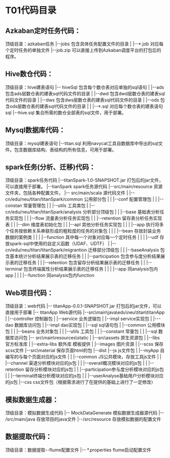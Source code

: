 ﻿# T01代码目录
## Azkaban定时任务代码：
顶级目录：azkaban任务
|--jobs 包含具体任务配置文件的目录
|	|--*.job 对应每个定时任务的单独文件
|--job.zip 可以直接上传到Azkaban调度平台的打包后的程序。
## Hive数仓代码：
顶级目录：hive建表语句
|-- hiveSql 包含每个数仓表对应单独的sql语句
|	|--ads 包含ads层数仓表的建表sql代码文件的目录
|	|--dwd 包含dwd层数仓表的建表sql代码文件的目录
|	|--dws 包含dws层数仓表的建表sql代码文件的目录
|	|--ods 包含ods层数仓表的建表sql代码文件的目录
|	|	|--*.sql 对应每个数仓表的建表语句sql
|--hive.sql 集合所需的数仓全部表的sql文件，用于部署。
## Mysql数据库代码：
顶级目录：mysql建表语句
|--titan.sql 利用navycat工具自数据库中导出的sql文件。包含数据库结构、表结构的所有信息，可用于部署。
## spark任务(分析、迁移)代码：
顶级目录：spark任务代码
|--titanSpark-1.0-SNAPSHOT.jar 打包后的jar文件，可以直接用于部署。
|--tianSpark spark任务源代码
|--src/main/resource 资源文件夹，包括各种配置文件。
|-- src/main/scala	源代码文件
|	|-- cn/edu/neu/titan/titanSpark/common 公用部分包
|	|	|--conf	配置管理包
|	|	|--constan 常量管理包
|	|	|--utils 工具类包
|	|-- cn/edu/neu/titan/titanSpark/analysis 分析部分顶级包
|	|	|--base 基础表分析任务实现包
|	|	|--flow 流量表分析任务实现包
|	|	|--retention 留存表分析任务实现表
|	|	|--dim 维度表初始化包
|	|	|--apl 其他分析任务实现包
|	|	|	|--app 执行将多个任务按依赖关系串联形成的粗粒度的任务的对象包
|	|	|	|--bean 存放封装业务数据的案例类
|	|	|	|--function 其中每一个对象对应每一个定时任务
|	|	|	|--udf 存放spark-sql中使用的自定义函数（UDAF、UDTF）
|	|-- cn/edu/neu/titan/titanSpark/migrantion 迁移部分顶级包
|	|	|--baseAnalysis 包含基本统计分析结果展示表的迁移任务
|	|	|--participation 包含参与度分析结果展示表的迁移任务
|	|	|--retention 包含留存分析结果展示表的迁移任务
|	|	|--terminal 包含终端属性分析结果展示表的迁移任务
|	|	|	|--app 同analysis包内app
|	|	|	|--function 同analysis包内function
## Web项目代码：
顶级目录：web代码
|-- titanApp-0.0.1-SNAPSHOT.jar	打包后的jar文件，可以直接用于部署
|-- titanApp Web源代码
	|--src\main\java\edu\neu\titan\titanApp
|	|--controller		控制器包
|	|--service   业务逻辑包
|	  |--impl		service实现包
|	|---dao   数据库访问包
|	|--impl  dao实现包
|	|--sql  sql语句包
|	|--common  公用模块包
|	|   |--beans		业务对象包
|	|   |--utils			工具包
|	|   |--constant		常量包
|	|   |--sql			数据库访问包
	|-- src\main\resources\static
|	|--src\assets   原生资源包 
|	|--libs  官方标准库
|	|--extra-libs  额外库				模板提供
|	|--images  图片资源
|	|--scss  保存scss文件
|--src\material 保存页面html的包
|--dist
	|--js   js文件包
	|	|--myApp 自编写的与每个页面对应的js文件
	|	|	|--common JS公共模块，存放工具js文件
	|	|	|--channel 渠道分析模块对应的js包
	|	|	|--overall概况模块对应的js包
	|	|	|--retention 留存分析模块对应的js包
	|	|	|--participation参与度分析模块对应的js包
	|	|	|--terminal终端分析模块对应的js包
	|	|	|--userAnalyse基础用户分析模块对应的js包
	|--css  css文件包（根据需求进行了在提供的基础上进行了一定修改）
## 模拟数据生成器：
顶级目录：模拟数据生成代码
|-- MockDataGenerate 模拟数据生成器源代码
	|-- /src/main/java 存放项目的java文件
	|--/src/resource 存放模拟数据的配置文件
## 数据提取代码：
顶级目录：数据提取--flume配置文件
|-- *.properties flume启动配置文件
